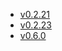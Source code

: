 - [v0.2.21](./changelog/v0.2.21.md)
- [v0.2.23](./changelog/v0.2.23.md)
- [v0.6.0](./changelog/v0.6.0.md)
